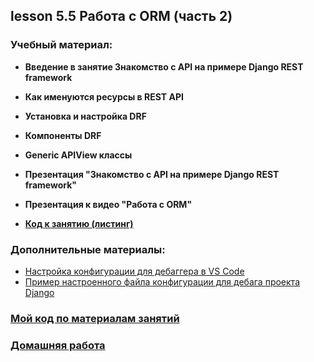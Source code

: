 ## lesson 5.5 Работа с ORM (часть 2)

### Учебный материал:
- **Введение в занятие Знакомство с API на примере Django REST framework**
- **Как именуются ресурсы в REST API**
- **Установка и настройка DRF**
- **Компоненты DRF**
- **Generic APIView классы**
- **Презентация "Знакомство с API на примере Django REST framework"**
- **Презентация к видео "Работа с ORM"**

- **[Код к занятию (листинг)](../DJ_code/orm_advanced)**

### Дополнительные материалы:

- [Настройка конфигурации для дебаггера в VS Code](../lesson_5.1/debug_config)
- [Пример настроенного файла конфигурации для дебага проекта Django](.vscode)

### [Мой код по материалам занятий](../lesson_5.1/dj_proect/)

### [Домашняя работа](../dj-homeworks/2.2-databases-2/)
